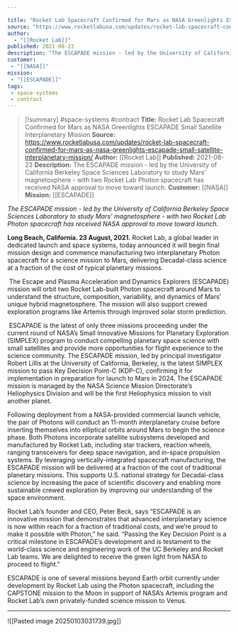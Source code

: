 ```yaml
---

title: "Rocket Lab Spacecraft Confirmed for Mars as NASA Greenlights ESCAPADE Small Satellite Interplanetary Mission "
source: "https://www.rocketlabusa.com/updates/rocket-lab-spacecraft-confirmed-for-mars-as-nasa-greenlights-escapade-small-satellite-interplanetary-mission/"
author:
  - "[[Rocket Lab]]"
published: 2021-08-23
description: "The ESCAPADE mission - led by the University of California Berkeley Space Sciences Laboratory to study Mars’ magnetosphere - with two Rocket Lab Photon spacecraft has received NASA approval to move toward launch."
customer:
 - "[[NASA]]"
mission:
 - "[[ESCAPADE]]"
tags:
 - space-systems
 - contract
---
```

>[!summary]
#space-systems #contract
**Title:** Rocket Lab Spacecraft Confirmed for Mars as NASA Greenlights ESCAPADE Small Satellite Interplanetary Mission 
**Source:** https://www.rocketlabusa.com/updates/rocket-lab-spacecraft-confirmed-for-mars-as-nasa-greenlights-escapade-small-satellite-interplanetary-mission/
**Author:** [[Rocket Lab]]
**Published:** 2021-08-23
**Description:** The ESCAPADE mission - led by the University of California Berkeley Space Sciences Laboratory to study Mars’ magnetosphere - with two Rocket Lab Photon spacecraft has received NASA approval to move toward launch.
**Customer:** [[NASA]]
**Mission:** [[ESCAPADE]]

*The ESCAPADE mission - led by the University of California Berkeley Space Sciences Laboratory to study Mars’ magnetosphere - with two Rocket Lab Photon spacecraft has received NASA approval to move toward launch.*

**Long Beach, California. 23 August, 2021.** Rocket Lab, a global leader in dedicated launch and space systems, today announced it will begin final mission design and commence manufacturing two interplanetary Photon spacecraft for a science mission to Mars, delivering Decadal-class science at a fraction of the cost of typical planetary missions.

 The Escape and Plasma Acceleration and Dynamics Explorers (ESCAPADE) mission will orbit two Rocket Lab-built Photon spacecraft around Mars to understand the structure, composition, variability, and dynamics of Mars' unique hybrid magnetosphere. The mission will also support crewed exploration programs like Artemis through improved solar storm prediction.

 ESCAPADE is the latest of only three missions proceeding under the current round of NASA’s Small Innovative Missions for Planetary Exploration (SIMPLEX) program to conduct compelling planetary space science with small satellites and provide more opportunities for flight experience to the science community. The ESCAPADE mission, led by principal investigator Robert Lillis at the University of California, Berkeley, is the latest SIMPLEX mission to pass Key Decision Point-C (KDP-C), confirming it for implementation in preparation for launch to Mars in 2024. The ESCAPADE mission is managed by the NASA Science Mission Directorate’s Heliophysics Division and will be the first Heliophysics mission to visit another planet.

Following deployment from a NASA-provided commercial launch vehicle, the pair of Photons will conduct an 11-month interplanetary cruise before inserting themselves into elliptical orbits around Mars to begin the science phase. Both Photons incorporate satellite subsystems developed and manufactured by Rocket Lab, including star trackers, reaction wheels, ranging transceivers for deep space navigation, and in-space propulsion systems. By leveraging vertically-integrated spacecraft manufacturing, the ESCAPADE mission will be delivered at a fraction of the cost of traditional planetary missions. This supports U.S. national strategy for Decadal-class science by increasing the pace of scientific discovery and enabling more sustainable crewed exploration by improving our understanding of the space environment.

Rocket Lab’s founder and CEO, Peter Beck, says “ESCAPADE is an innovative mission that demonstrates that advanced interplanetary science is now within reach for a fraction of traditional costs, and we’re proud to make it possible with Photon,” he said. “Passing the Key Decision Point is a critical milestone in ESCAPADE’s development and is testament to the world-class science and engineering work of the UC Berkeley and Rocket Lab teams. We are delighted to receive the green light from NASA to proceed to flight.”

ESCAPADE is one of several missions beyond Earth orbit currently under development by Rocket Lab using the Photon spacecraft, including the CAPSTONE mission to the Moon in support of NASA’s Artemis program and Rocket Lab’s own privately-funded science mission to Venus.

---

![[Pasted image 20250103031739.jpg]]